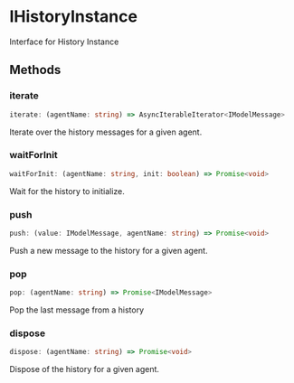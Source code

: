 # IHistoryInstance

Interface for History Instance

## Methods

### iterate

```ts
iterate: (agentName: string) => AsyncIterableIterator<IModelMessage>
```

Iterate over the history messages for a given agent.

### waitForInit

```ts
waitForInit: (agentName: string, init: boolean) => Promise<void>
```

Wait for the history to initialize.

### push

```ts
push: (value: IModelMessage, agentName: string) => Promise<void>
```

Push a new message to the history for a given agent.

### pop

```ts
pop: (agentName: string) => Promise<IModelMessage>
```

Pop the last message from a history

### dispose

```ts
dispose: (agentName: string) => Promise<void>
```

Dispose of the history for a given agent.
